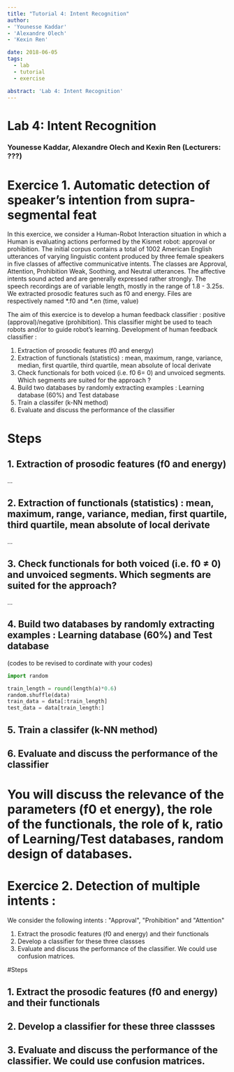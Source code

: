 ```yaml
---
title: "Tutorial 4: Intent Recognition"
author:
- 'Younesse Kaddar'
- 'Alexandre Olech'
- 'Kexin Ren'

date: 2018-06-05
tags:
  - lab
  - tutorial
  - exercise

abstract: 'Lab 4: Intent Recognition'
---
```


# Lab 4: Intent Recognition
### Younesse Kaddar, Alexandre Olech and Kexin Ren (**Lecturers**: ???)

# Exercice 1. Automatic detection of speaker’s intention from supra-segmental feat

In this exercice, we consider a Human-Robot Interaction situation in which a Human is evaluating actions performed by the Kismet robot: approval or prohibition. The initial corpus contains a total of 1002 American English utterances of varying linguistic content produced by three female speakers in five classes of affective communicative intents. The classes are Approval, Attention, Prohibition Weak, Soothing, and Neutral utterances. The affective intents sound acted and are generally expressed rather strongly. The speech recordings are of variable length, mostly in the range of 1.8 - 3.25s. We extracted prosodic features such as f0 and energy. Files are respectively named *.f0 and *.en (time, value)


The aim of this exercice is to develop a human feedback classifier : positive (approval)/negative (prohibition). This classifier might be used to teach robots and/or to guide robot’s learning. Development of human feedback classifier :
1. Extraction of prosodic features (f0 and energy)
2. Extraction of functionals (statistics) : mean, maximum, range, variance, median, first quartile, third quartile, mean absolute of local derivate
3. Check functionals for both voiced (i.e. f0 6= 0) and unvoiced segments. Which segments are suited for the approach ?
4. Build two databases by randomly extracting examples : Learning database (60%) and Test database
5. Train a classifer (k-NN method)
6. Evaluate and discuss the performance of the classifier


# Steps


## 1. Extraction of prosodic features (f0 and energy)

...


## 2. Extraction of functionals (statistics) : mean, maximum, range, variance, median, first quartile, third quartile, mean absolute of local derivate

...

## 3. Check functionals for both voiced (i.e. f0 ≠ 0) and unvoiced segments. Which segments are suited for the approach?

...

## 4. Build two databases by randomly extracting examples : Learning database (60%) and Test database

(codes to be revised to cordinate with your codes)

```python
import random

train_length = round(length(a)*0.6)
random.shuffle(data)
train_data = data[:train_length]
test_data = data[train_length:]
```

## 5. Train a classifer (k-NN method)

## 6. Evaluate and discuss the performance of the classifier


# You will discuss the relevance of the parameters (f0 et energy), the role of the functionals, the role of k, ratio of Learning/Test databases, random design of databases.


# Exercice 2. Detection of multiple intents :
We consider the following intents : "Approval", "Prohibition" and "Attention"
1. Extract the prosodic features (f0 and energy) and their functionals
2. Develop a classifier for these three classses
3. Evaluate and discuss the performance of the classifier. We could use confusion matrices.

#Steps

## 1. Extract the prosodic features (f0 and energy) and their functionals
## 2. Develop a classifier for these three classses
## 3. Evaluate and discuss the performance of the classifier. We could use confusion matrices.
